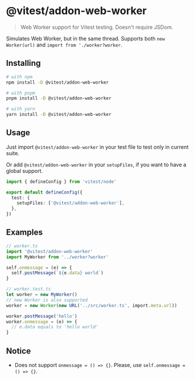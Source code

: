# @vitest/addon-web-worker

> Web Worker support for Vitest testing. Doesn't require JSDom.

Simulates Web Worker, but in the same thread. Supports both `new Worker(url)` and `import from './worker?worker`.

## Installing

```sh
# with npm
npm install -D @vitest/addon-web-worker

# with pnpm
pnpm install -D @vitest/addon-web-worker

# with yarn
yarn install -D @vitest/addon-web-worker
```

## Usage

Just import `@vitest/addon-web-worker` in your test file to test only in current suite.

Or add `@vitest/addon-web-worker` in your `setupFiles`, if you want to have a global support.

```ts
import { defineConfig } from 'vitest/node'

export default defineConfig({
  test: {
    setupFiles: ['@vitest/addon-web-worker'],
  },
})
```

## Examples

```ts
// worker.ts
import '@vitest/addon-web-worker'
import MyWorker from '../worker?worker'

self.onmessage = (e) => {
  self.postMessage(`${e.data} world`)
}

// worker.test.ts
let worker = new MyWorker()
// new Worker is also supported
worker = new Worker(new URL('../src/worker.ts', import.meta.url))

worker.postMessage('hello')
worker.onmessage = (e) => {
  // e.data equals to 'hello world'
}
```

## Notice

- Does not support `onmessage = () => {}`. Please, use `self.onmessage = () => {}`.